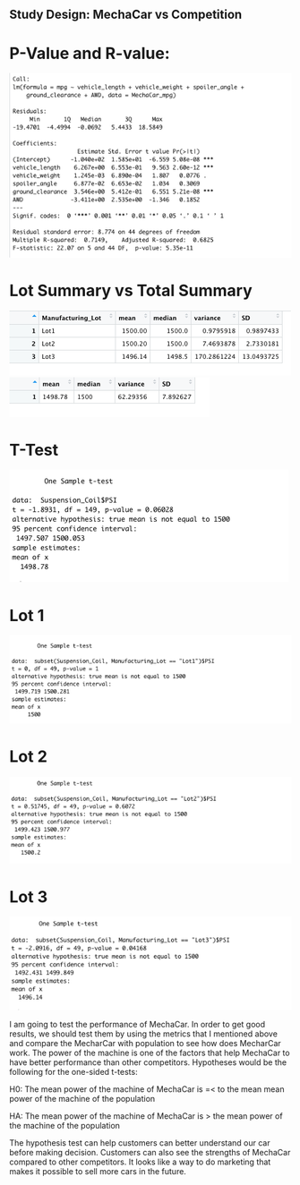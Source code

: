 ## Study Design: MechaCar vs Competition

# P-Value and R-value:
![value](images/D1_p-value_r-squared.png)




#          Lot Summary                vs                       Total Summary

![lot](images/D2_lot_summary.png)               ![total](images/D2_total_summary.png)


# T-Test
![test](images/D3_t-test_PSI.png)
                            
                            
                            
# Lot 1
![Lot1](images/D3_Lot1.png)     

# Lot 2
![Lot2](images/D3_Lot2.png)       

# Lot 3
![Lot3](images/D3_Lot3.png) 


I am going to test the performance of MechaCar. In order to get good results, we should test them by using the metrics that I mentioned above and compare the MecharCar with population to see how does MecharCar work. The power of the machine is one of the factors that help MechaCar to have better performance than other competitors. Hypotheses would be the following for the one-sided t-tests:

H0: The mean power of the machine of MechaCar is =<  to the mean mean power of the machine of the population

HA: The mean power of the machine of MechaCar is > the mean power of the machine of the population

The hypothesis test can help customers can better understand our car before making decision. Customers can also see the strengths of MechaCar compared to other competitors. It looks like a way to do marketing that makes it possible to sell more cars in the future.
